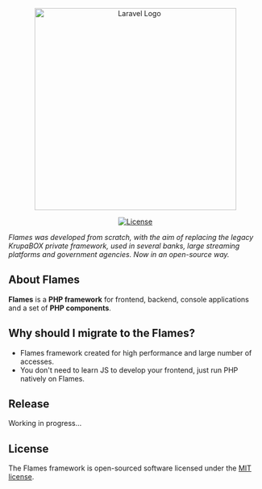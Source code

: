 <p align="center"><a href="https://laravel.com" target="_blank"><img src="https://i.postimg.cc/4yDHVvC7/flames.png" width="400" alt="Laravel Logo"></a></p>

<p align="center">
<a href="https://packagist.org/packages/laravel/framework"><img src="https://img.shields.io/packagist/l/laravel/framework" alt="License"></a>
</p>

*Flames was developed from scratch, with the aim of replacing the legacy KrupaBOX private framework, used in several banks, large streaming platforms and government agencies. Now in an open-source way.*

## About Flames

**Flames** is a **PHP framework** for frontend, backend, console applications and a set
of **PHP components**.

## Why should I migrate to the Flames?

* Flames framework created for high performance and large number of accesses.
* You don't need to learn JS to develop your frontend, just run PHP natively on Flames.

## Release

Working in progress...



## License

The Flames framework is open-sourced software licensed under the [MIT license](https://opensource.org/licenses/MIT).


